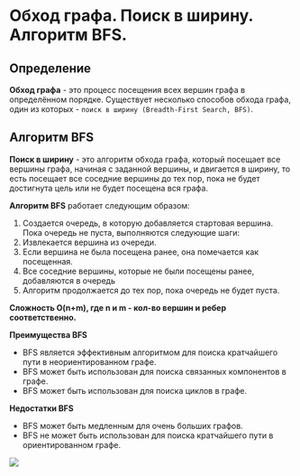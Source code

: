 # Обход графа. Поиск в ширину. Алгоритм BFS.

## Определение

**Обход графа** - это процесс посещения всех вершин графа в определённом порядке. Существует несколько способов обхода графа, один из которых - `поиск в ширину (Breadth-First Search, BFS)`.

## Алгоритм BFS

**Поиск в ширину** - это алгоритм обхода графа, который посещает все вершины графа, начиная с заданной вершины, и двигается в ширину, то есть посещает все соседние вершины до тех пор, пока не будет достигнута цель или не будет посещена вся графа.

**Алгоритм BFS** работает следующим образом:
1. Создается очередь, в которую добавляется стартовая вершина.
   Пока очередь не пуста, выполняются следующие шаги:
2. Извлекается вершина из очереди.
3. Если вершина не была посещена ранее, она помечается как посещенная.
4. Все соседние вершины, которые не были посещены ранее, добавляются в очередь
5. Алгоритм продолжается до тех пор, пока очередь не будет пуста.

**Сложность O(n+m), где n и m - кол-во вершин и ребер соответственно.**

**Преимущества BFS**
* BFS является эффективным алгоритмом для поиска кратчайшего пути в неориентированном графе.
* BFS может быть использован для поиска связанных компонентов в графе.
* BFS может быть использован для поиска циклов в графе.

**Недостатки BFS**
- BFS может быть медленным для очень больших графов.
- BFS не может быть использован для поиска кратчайшего пути в ориентированном графе.

![](../pictures/9.png)


